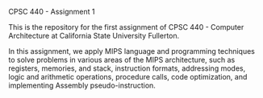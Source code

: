 CPSC 440 - Assignment 1

This is the repository for the first assignment of CPSC 440 - Computer Architecture at California State University Fullerton. 

In this assignment, we apply MIPS language and programming techniques to solve problems in various areas of the MIPS architecture, such as registers, memories, and stack, instruction formats, addressing modes, logic and arithmetic operations, procedure calls, code optimization, and implementing Assembly pseudo-instruction.

